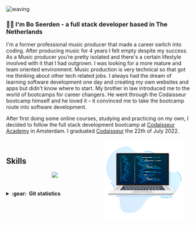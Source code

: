 ![waving](https://capsule-render.vercel.app/api?type=waving&height=200&text=bdseerden%20&fontAlignY=40&color=gradient)

### :man_technologist: I'm Bo Seerden - a full stack developer based in The Netherlands

I'm a former professional music producer that made a career switch into coding. After producing music for 4 years I felt empty despite my success. As a Music producer you’re pretty isolated and there's a certain lifestyle involved with it that I had outgrown. I was looking for a more mature and team oriented environment. Music production is very technical so that got me thinking about other tech related jobs. I always had the dream of learning software development one day and creating my own websites and apps but didn't know where to start. My brother in law introduced me to the world of bootcamps for career changers. He went through the Codaisseur bootcamp himself and he loved it – it convinced me to take the bootcamp route into software development.

After first doing some online courses, studying and practicing on my own, I decided to follow the full stack development bootcamp at [Codaisseur Academy](https://codaisseur.com/courses/academy/) in Amsterdam. I graduated [Codaisseur](https://codaisseur.com/courses/academy/) the 22th of July 2022.

<img align='right' height='220' style="margin-right:20px" src='assets/programmer.png' alt='Programmer'>

<br>
<h2>Skills</h2>

<p align="center">
  <a href="https://skillicons.dev">
    <img src="https://skillicons.dev/icons?i=git,vscode,html,css,js,react,redux,postgres,bootstrap,express" />
  </a>
</p>
<br>

<details close="true">
  <summary><b>:gear: &nbsp;Git statistics</b></summary>
  <img height="150px" src="https://github-readme-stats.vercel.app/api?username=bdseerden&show_icons=true&theme=highcontrast" />
  <img height="150px" src="https://github-readme-stats.vercel.app/api/top-langs/?username=bdseerden&hide=html&layout=compact&theme=highcontrast" />
 
 </details>
